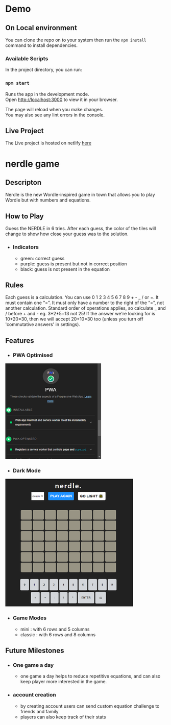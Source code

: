 # Demo

## On Local environment

You can clone the repo on to your system then run the `npm install` command to install dependencies.

### Available Scripts

In the project directory, you can run:

### `npm start`

Runs the app in the development mode.\
Open [http://localhost:3000](http://localhost:3000) to view it in your browser.

The page will reload when you make changes.\
You may also see any lint errors in the console.

## Live Project

The Live project is hosted on netlify <a href='https://nerdle-game.netlify.app/'>here</a>

# nerdle game

## Descripton

Nerdle is the new Wordle-inspired game in town that allows you to play Wordle but with numbers and equations.

## How to Play

Guess the NERDLE in 6 tries. After each guess, the color of the tiles will change to show how close your guess was to the solution.

- ### Indicators

  - green: correct guess
  - purple: guess is present but not in correct position
  - black: guess is not present in the equation

## Rules

Each guess is a calculation.
You can use 0 1 2 3 4 5 6 7 8 9 + - _ / or =.
It must contain one “=”.
It must only have a number to the right of the “=”, not another calculation.
Standard order of operations applies, so calculate _ and / before + and - eg. 3+2\*5=13 not 25!
If the answer we're looking for is 10+20=30, then we will accept 20+10=30 too (unless you turn off 'commutative answers' in settings).

## Features

- ### PWA Optimised

<img src='sampleImages/pwa.png' rel='pwa-img' width=300 height=300 />

- ### Dark Mode

<img src='sampleImages/dark-mode.png' rel='dark-mode-img' width=400 height=400 />

- ### Game Modes
  - mini : with 6 rows and 5 columns
  - classic : with 6 rows and 8 columns

## Future Milestones

- ### One game a day
  - one game a day helps to reduce repetitive equations, and can also keep player more interested in the game.
- ### account creation
  - by creating account users can send custom equation challenge to friends and family
  - players can also keep track of their stats
